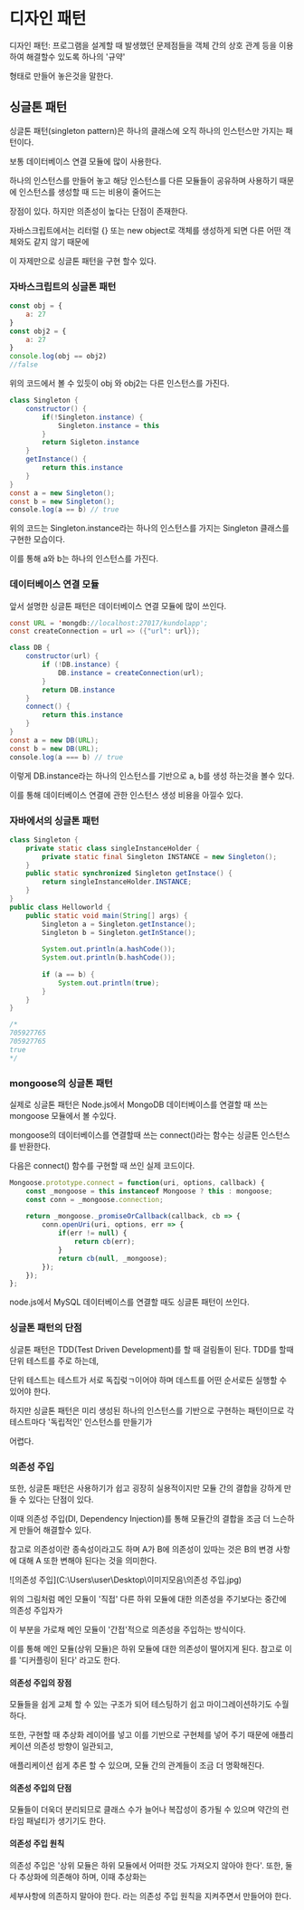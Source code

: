 # 디자인 패턴



디자인 패턴: 프로그램을 설계할 때 발생했던 문제점들을 객체 간의 상호 관계 등을 이용하여 해결할수 있도록 하나의 '규약'

형태로 만들어 놓은것을 말한다.



## 싱글톤 패턴

싱글톤 패턴(singleton pattern)은 하나의 클래스에 오직 하나의 인스턴스만 가지는 패턴이다.

보통 데이터베이스 연결 모듈에 많이 사용한다.

하나의 인스턴스를 만들어 놓고 해당 인스턴스를 다른 모듈들이 공유하며 사용하기 때문에 인스턴스를 생성할 때 드는 비용이 줄어드는

장점이 있다. 하지만 의존성이 높다는 단점이 존재한다.



자바스크립트에서는 리터럴 {} 또는 new object로 객체를 생성하게 되면 다른 어떤 객체와도 같지 않기 때문에

이 자제만으로 싱글톤 패턴을 구현 할수 있다.



### 자바스크립트의 싱글톤 패턴

```javascript
const obj = {
    a: 27
}
const obj2 = {
    a: 27
}
console.log(obj == obj2)
//false
```



위의 코드에서 볼 수 있듯이 obj 와 obj2는 다른 인스턴스를 가진다.

```java
class Singleton {
    constructor() {
        if(!Singleton.instance) {
            Singleton.instance = this
        }
    	return Sigleton.instance
    }
	getInstance() {
        return this.instance
	}
}
const a = new Singleton();
const b = new Singleton();
console.log(a == b) // true
```



위의 코드는 Singleton.instance라는 하나의 인스턴스를 가지는 Singleton 클래스를 구현한 모습이다.

이를 통해 a와 b는 하나의 인스턴스를 가진다.



### 데이터베이스 연결 모듈

앞서 설명한 싱글톤 패턴은 데이터베이스 연결 모듈에 많이 쓰인다.

```java
const URL = 'mongdb://localhost:27017/kundolapp';
const createConnection = url => ({"url": url});

class DB {
    constructor(url) {
        if (!DB.instance) {
            DB.instance = createConnection(url);
        }
        return DB.instance
    }
    connect() {
        return this.instance
    }
}
const a = new DB(URL);
const b = new DB(URL);
console.log(a === b) // true
```



이렇게 DB.instance라는 하나의 인스턴스를 기반으로 a, b를 생성 하는것을 볼수 있다.

이를 통해 데이터베이스 연결에 관한 인스턴스 생성 비용을 아낄수 있다.



### 자바에서의 싱글톤 패턴

```java
class Singleton {
    private static class singleInstanceHolder {
        private static final Singleton INSTANCE = new Singleton();
    }
    public static synchronized Singleton getInstace() {
        return singleInstanceHolder.INSTANCE;
    }
}
public class Helloworld {
    public static void main(String[] args) {
        Singleton a = Singleton.getInstance();
        Singleton b = Singleton.getInStance();
        
        System.out.println(a.hashCode());
        System.out.println(b.hashCode());
        
        if (a == b) {
            System.out.println(true);
        }
    }
}

/*
705927765
705927765
true
*/
```



### mongoose의 싱글톤 패턴

실제로 싱글톤 패턴은 Node.js에서 MongoDB 데이터베이스를 연결할 때 쓰는 mongoose 모듈에서 볼 수있다.



mongoose의 데이터베이스를 연결할때 쓰는 connect()라는 함수는 싱글톤 인스턴스를 반환한다.

다음은 connect() 함수를 구현할 때 쓰인 실제 코드이다.

```javascript
Mongoose.prototype.connect = function(uri, options, callback) {
    const _mongoose = this instanceof Mongoose ? this : mongoose;
    const conn = _mongoose.connection;
    
    return _mongoose._promiseOrCallback(callback, cb => {
        conn.openUri(uri, options, err => {
            if(err != null) {
                return cb(err);
            }
            return cb(null, _mongoose);
        });
    });
};
```



node.js에서 MySQL 데이터베이스를 연결할 때도 싱글톤 패턴이 쓰인다.



### 싱글톤 패턴의 단점

싱글톤 패턴은 TDD(Test Driven Development)를 할 때 걸림돌이 된다. TDD를 할때 단위 테스트를 주로 하는데,

단위 테스트는 테스트가 서로 독집렂ㄱ이어야 하며 데스트를 어떤 순서로든 실행할 수  있어야 한다.

하지만 싱글톤 패턴은 미리 생성된 하나의 인스턴스를 기반으로 구현하는 패턴이므로 각 테스트마다 '독립적인' 인스턴스를 만들기가

어렵다.



### 의존성 주입

또한, 싱글톤 패턴은 사용하기가 쉽고 굉장히 실용적이지만 모듈 간의 결합을 강하게 만들 수 있다는 단점이 있다.

이때 의존성 주입(DI, Dependency Injection)를 통해 모듈간의 결합을 조금 더 느슨하게 만들어 해결할수 있다.

참고로 의존성이란 종속성이라고도 하며 A가 B에 의존성이 있따는 것은 B의 변경 사항에 대해 A 또한 변해야 된다는 것을 의미한다.

![의존성 주입](C:\Users\user\Desktop\이미지모음\의존성 주입.jpg)



위의 그림처럼 메인 모듈이 '직접' 다른 하위 모듈에 대한 의존성을 주기보다는 중간에 의존성 주입자가

이 부분을 가로채 메인 모듈이 '간접'적으로 의존성을 주입하는 방식이다.

이를 통해 메인 모듈(상위 모듈)은 하위 모듈에 대한 의존성이 떨어지게 된다. 참고로 이를 '디커플링이 된다' 라고도 한다.



#### 의존성 주입의 장점

모듈들을 쉽게 교체 할 수 있는 구조가 되어 테스팅하기 쉽고 마이그레이션하기도 수월하다.

또한, 구현할 때 추상화 레이어를 넣고 이를 기반으로 구현체를 넣어 주기 때문에 애플리케이션 의존성 방향이 일관되고,

애플리케이션 쉽게 추론 할 수 있으며, 모듈 간의 관계들이 조금 더 명확해진다.



#### 의존성 주입의 단점

모듈들이 더욱더 분리되므로 클래스 수가 늘어나 복잡성이 증가될 수 있으며 약간의 런타임 패널티가 생기기도 한다.



#### 의존성 주입 원칙

의존성 주입은 '상위 모듈은 하위 모듈에서 어떠한 것도 가져오지 않아야 한다'. 또한, 둘 다 추상화에 의존해야 하며, 이때 추상화는

세부사항에 의존하지 말아야 한다. 라는 의존성 주입 원칙을 지켜주면서 만들어야 한다.